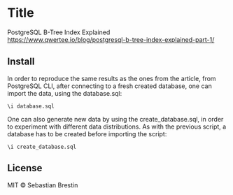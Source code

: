 # Title

PostgreSQL B-Tree Index Explained
https://www.qwertee.io/blog/postgresql-b-tree-index-explained-part-1/

## Install

In order to reproduce the same results as the ones from the article, from PostgreSQL CLI, after connecting to a fresh created database, one can import the data, using the database.sql:

```
\i database.sql
```

One can also generate new data by using the create_database.sql, in order to experiment with different data distributions. As with the previous script, a database has to be created before importing the script:

```
\i create_database.sql
```

## License

MIT © Sebastian Brestin

